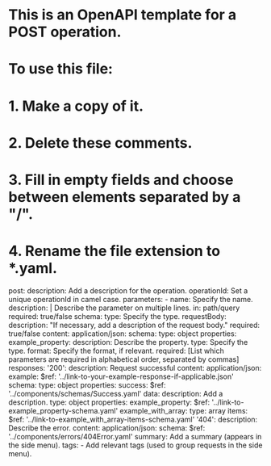 # This is an OpenAPI template for a POST operation.
# To use this file:
#  1. Make a copy of it.
#  2. Delete these comments.
#  3. Fill in empty fields and choose between elements separated by a "/".
#  4. Rename the file extension to *.yaml.
post:
  description: Add a description for the operation.
  operationId: Set a unique operationId in camel case.
  parameters:
    - name: Specify the name.
      description: | 
        Describe the parameter on multiple lines.
      in: path/query
      required: true/false
      schema:
        type: Specify the type.
  requestBody:
    description: "If necessary, add a description of the request body."
    required: true/false
    content:
      application/json:
        schema:
          type: object
          properties:
            example_property:
              description: Describe the property.
              type: Specify the type.
              format: Specify the format, if relevant.
          required: [List which parameters are required in alphabetical order, separated by commas]
  responses:
    '200':
      description: Request successful
      content:
        application/json:
          example:
            $ref: '../link-to-your-example-response-if-applicable.json'
          schema:
            type: object
            properties:
              success:
                $ref: '../components/schemas/Success.yaml'
              data: 
                description: Add a description.
                type: object
                properties:
                  example_property:
                    $ref: '../link-to-example_property-schema.yaml'
                  example_with_array:
                    type: array
                    items:
                      $ref: '../link-to-example_with_array-items-schema.yaml'
    '404':
      description: Describe the error.
      content:
        application/json:
          schema:
            $ref: '../components/errors/404Error.yaml'
  summary: Add a summary (appears in the side menu).
  tags:
    - Add relevant tags (used to group requests in the side menu).